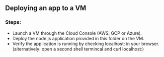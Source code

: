 ## Deploying an app to a VM

### Steps:

- Launch a VM through the Cloud Console (AWS, GCP or Azure).
- Deploy the node.js application provided in this folder on the VM.
- Verify the application is running by checking localhost:<port> in your browser. (alternatively: open a second shell termincal and curl localhost:<port>)